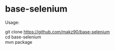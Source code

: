# base-selenium

Usage:

git clone https://github.com/makz90/base-selenium <br>
cd base-selenium <br>
mvn package <br>
